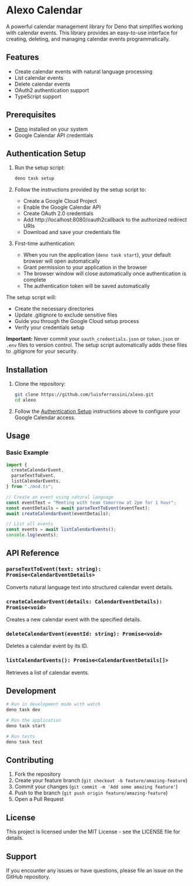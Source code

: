 # Alexo Calendar

A powerful calendar management library for Deno that simplifies working with calendar events. This library provides an easy-to-use interface for creating, deleting, and managing calendar events programmatically.

## Features

- Create calendar events with natural language processing
- List calendar events
- Delete calendar events
- OAuth2 authentication support
- TypeScript support

## Prerequisites

- [Deno](https://deno.land/) installed on your system
- Google Calendar API credentials

## Authentication Setup

1. Run the setup script:
   ```bash
   deno task setup
   ```

2. Follow the instructions provided by the setup script to:
   - Create a Google Cloud Project
   - Enable the Google Calendar API
   - Create OAuth 2.0 credentials
   - Add http://localhost:8080/oauth2callback to the authorized redirect URIs
   - Download and save your credentials file
3. First-time authentication:
   - When you run the application (`deno task start`), your default browser will open automatically
   - Grant permission to your application in the browser
   - The browser window will close automatically once authentication is complete
   - The authentication token will be saved automatically

The setup script will:
- Create the necessary directories
- Update .gitignore to exclude sensitive files
- Guide you through the Google Cloud setup process
- Verify your credentials setup

**Important:** Never commit your `oauth_credentials.json` or `token.json` or `.env` files to version control. The setup script automatically adds these files to .gitignore for your security.

## Installation

1. Clone the repository:
   ```bash
   git clone https://github.com/luisferrassini/alexo.git
   cd alexo
   ```

2. Follow the [Authentication Setup](#authentication-setup) instructions above to configure your Google Calendar access.

## Usage

### Basic Example
```typescript
import {
  createCalendarEvent,
  parseTextToEvent,
  listCalendarEvents,
} from "./mod.ts";

// Create an event using natural language
const eventText = "Meeting with team tomorrow at 2pm for 1 hour";
const eventDetails = await parseTextToEvent(eventText);
await createCalendarEvent(eventDetails);

// List all events
const events = await listCalendarEvents();
console.log(events);
```

## API Reference

### `parseTextToEvent(text: string): Promise<CalendarEventDetails>`
Converts natural language text into structured calendar event details.

### `createCalendarEvent(details: CalendarEventDetails): Promise<void>`
Creates a new calendar event with the specified details.

### `deleteCalendarEvent(eventId: string): Promise<void>`
Deletes a calendar event by its ID.

### `listCalendarEvents(): Promise<CalendarEventDetails[]>`
Retrieves a list of calendar events.

## Development

```bash
# Run in development mode with watch
deno task dev

# Run the application
deno task start

# Run tests
deno task test
```

## Contributing

1. Fork the repository
2. Create your feature branch (`git checkout -b feature/amazing-feature`)
3. Commit your changes (`git commit -m 'Add some amazing feature'`)
4. Push to the branch (`git push origin feature/amazing-feature`)
5. Open a Pull Request

## License

This project is licensed under the MIT License - see the LICENSE file for details.

## Support

If you encounter any issues or have questions, please file an issue on the GitHub repository.